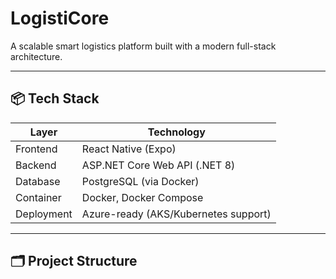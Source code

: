 # LogistiCore

A scalable smart logistics platform built with a modern full-stack architecture.

---

## 📦 Tech Stack

| Layer       | Technology                          |
|-------------|--------------------------------------|
| Frontend    | React Native (Expo)                  |
| Backend     | ASP.NET Core Web API (.NET 8)        |
| Database    | PostgreSQL (via Docker)              |
| Container   | Docker, Docker Compose               |
| Deployment  | Azure-ready (AKS/Kubernetes support) |

---

## 🗂️ Project Structure

